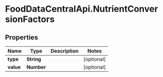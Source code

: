 # FoodDataCentralApi.NutrientConversionFactors

## Properties
Name | Type | Description | Notes
------------ | ------------- | ------------- | -------------
**type** | **String** |  | [optional] 
**value** | **Number** |  | [optional] 

